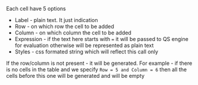 Each cell have 5 options

* Label - plain text. It just indication
* Row - on which row the cell to be added
* Column - on which column the cell to be added
* Expression - if the text here starts with `=` it will be passed to QS engine for evaluation otherwise will be represented as plain text 
* Styles - css formated string which will reflect this call only

If the row/column is not present - it will be generated. For example - if there is no cells in the table and we specify `Row = 5 and Column = 6` then all the cells before this one will be generated and will be empty